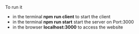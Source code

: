 To run it 
* in the terminal **npm run client** to start the client 
* in the terminal **npm run start** start the server on Port:3000
* in the browser **localhost:3000** to access the website 



